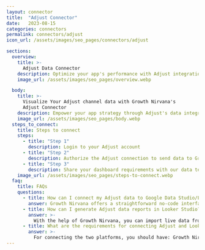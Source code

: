 ```yaml
---
layout: connector
title:  "Adjust Connector"
date:   2023-08-15
categories: connectors
permalink: connectors/adjust
icon_url: /assets/images/seo_pages/connectors/adjust

sections:
  overview:
    title: >-
      Adjust Data Connector
    description: Optimize your app's performance with Adjust integration. Channel the power of Adjust's data insights directly into Looker Studio, unlocking the secrets behind user behavior, app performance, and conversion patterns.
    image_url: /assets/images/seo_pages/overview.webp

  body:
    title: >-
      Visualize Your Adjust channel data with Growth Nirvana's
      Adjust Connector
    description: Empower your app strategy through Adjust's data integrated seamlessly into Looker Studio's analytical landscape.
    image_url: /assets/images/seo_pages/body.webp
  steps_to_connect:
    title: Steps to connect
    steps:
      - title: "Step 1"
        description: Login to your Adjust account
      - title: "Step 2"
        description: Authorize the Adjust connection to send data to Growth Nirvana
      - title: "Step 3"
        description: Share your dashboard requirements with our data team. We will build the report for you.
    image_url: /assets/images/seo_pages/steps-to-connect.webp
  faq:
    title: FAQs
    questions:
      - title: How can I connect my Adjust data to Google Data Studio/Looker Studio?
        answer: Growth Nirvana offers a straightforward no-code interface to connect to Adjust data sources.
      - title: How can I generate Adjust data reports in Looker Studio?
        answer: >-
          With the help of Growth Nirvana, you can import live data from Adjust into Looker Studio. These data can be viewed in charts, tables, and dashboards to generate branded reports that can be shared instantly.
      - title: What are the requirements for connecting Adjust and Looker Studio?
        answer: >-
          For connecting the two platforms, you should have: Growth Nirvana Account and Adjust Ads Account
---
```

